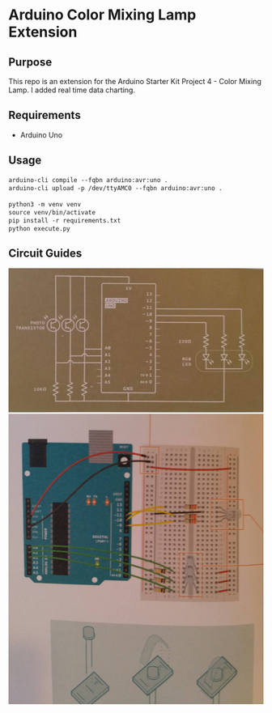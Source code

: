 # Arduino Color Mixing Lamp Extension

## Purpose

This repo is an extension for the Arduino Starter Kit Project 4 - Color Mixing Lamp. I added real time data charting.

## Requirements

* Arduino Uno

## Usage

```
arduino-cli compile --fqbn arduino:avr:uno .
arduino-cli upload -p /dev/ttyAMC0 --fqbn arduino:avr:uno .

python3 -m venv venv
source venv/bin/activate
pip install -r requirements.txt
python execute.py
```

## Circuit Guides

![Circuit diagram](Assets/Circuit.jpg "Circuit")
![Circuit graphic](Assets/Abstract.jpg "Graphic")
